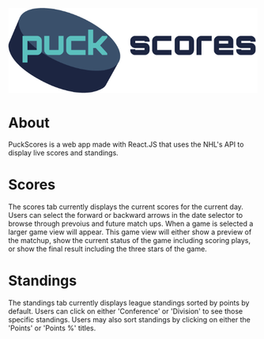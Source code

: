 ![PuckScores](public/img/icons/text_logo_light_bg.png)

# About

PuckScores is a web app made with React.JS that uses the NHL's API to display live scores and standings.

# Scores

The scores tab currently displays the current scores for the current day. Users can select the forward or backward arrows in the date selector to browse through prevoius and future match ups. When a game is selected a larger game view will appear. This game view will either show a preview of the matchup, show the current status of the game including scoring plays, or show the final result including the three stars of the game.

# Standings

The standings tab currently displays league standings sorted by points by default. Users can click on either 'Conference' or 'Division' to see those specific standings. Users may also sort standings by clicking on either the 'Points' or 'Points %' titles.
